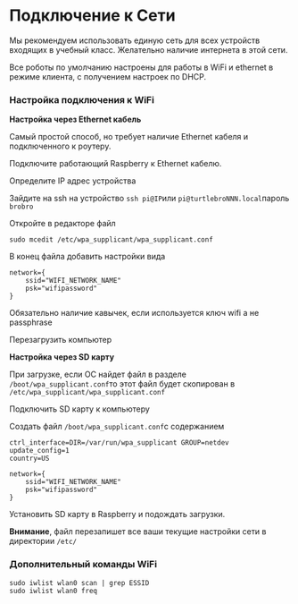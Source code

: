 # Подключение к Сети

Мы рекомендуем использовать единую сеть для всех устройств входящих в учебный класс. Желательно наличие интернета в этой сети.

Все роботы по умолчанию настроены для работы в WiFi и ethernet в режиме клиента, с получением настроек по DHCP.

### Настройка подключения к WiFi

**Настройка через Ethernet кабель**

Самый простой способ, но требует наличие Ethernet кабеля и подключенного к роутеру.

Подключите работающий Raspberry к Ethernet кабелю.

Определите IP адрес устройства

Зайдите на ssh на устройство `ssh pi@IP`или `pi@turtlebroNNN.local`пароль `brobro`

Откройте в редакторе файл

```text
sudo mcedit /etc/wpa_supplicant/wpa_supplicant.conf
```

В конец файла добавить настройки вида

```text
network={
    ssid="WIFI_NETWORK_NAME"
    psk="wifipassword"
}
```

Обязательно наличие кавычек, если используется ключ wifi а не passphrase

Перезагрузить компьютер

**Настройка через SD карту**

При загрузке, если ОС найдет файл в разделе `/boot/wpa_supplicant.conf`то этот файл будет скопирован в `/etc/wpa_supplicant/wpa_supplicant.conf`

Подключить SD карту к компьютеру

Создать файл `/boot/wpa_supplicant.conf`с содержанием

```text
ctrl_interface=DIR=/var/run/wpa_supplicant GROUP=netdev
update_config=1
country=US

network={
    ssid="WIFI_NETWORK_NAME"
    psk="wifipassword"
}
```

Установить SD карту в Raspberry и подождать загрузки.

**Внимание**, файл перезапишет все ваши текущие настройки сети в директории `/etc/`

### Дополнительный команды WiFi

```text
sudo iwlist wlan0 scan | grep ESSID
sudo iwlist wlan0 freq

```

